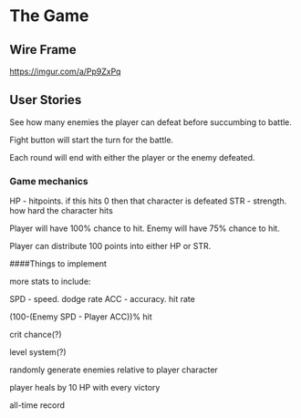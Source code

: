 #	The Game

##	Wire Frame

https://imgur.com/a/Pp9ZxPq

##	User Stories

See how many enemies the player can defeat before succumbing to battle.

Fight button will start the turn for the battle.

Each round will end with either the player or the enemy defeated.

###	Game mechanics

HP -	hitpoints. if this hits 0 then that character is defeated
STR - 	strength. how hard the character hits

Player will have 100% chance to hit. Enemy will have 75% chance to hit.

Player can distribute 100 points into either HP or STR.

####Things to implement

more stats to include:

SPD - 	speed. dodge rate
ACC - 	accuracy. hit rate

(100-(Enemy SPD - Player ACC))% hit

crit chance(?)

level system(?)

randomly generate enemies relative to player character

player heals by 10 HP with every victory

all-time record